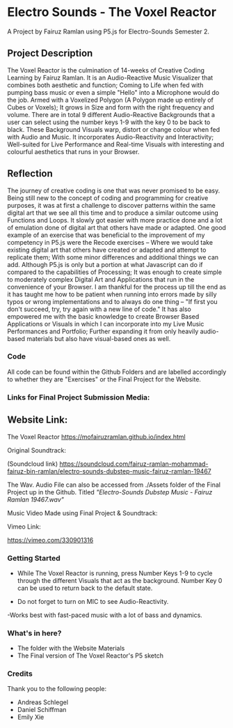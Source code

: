 # Electro Sounds - The Voxel Reactor

A Project by Fairuz Ramlan using P5.js for Electro-Sounds Semester 2.


## Project Description

The Voxel Reactor is the culmination of 14-weeks of Creative Coding Learning by Fairuz Ramlan. It is an Audio-Reactive Music Visualizer that combines both aesthetic and function; Coming to Life when fed with pumping bass music or even a simple "Hello" into a Microphone would do the job. Armed with a Voxelized Polygon (A Polygon made up entirely of Cubes or Voxels); It grows in Size and form with the right frequency and volume. There are in total 9 different Audio-Reactive Backgrounds that a user can select using the number keys 1-9 with the key 0 to be back to black. These Background Visuals warp, distort or change colour when fed with Audio and Music. It incorporates Audio-Reactivity and Interactivity; Well-suited for Live Performance and Real-time Visuals with interesting and colourful aesthetics that runs in your Browser.

## Reflection

The journey of creative coding is one that was never promised to be easy. Being still new to the concept of coding and programming for creative purposes, it was at first a challenge to discover patterns within the same digital art that we see all this time and to produce a similar outcome using Functions and Loops. It slowly got easier with more practice done and a lot of emulation done of digital art that others have made or adapted. One good example of an exercise that was beneficial to the improvement of my competency in P5.js were the Recode exercises – Where we would take existing digital art that others have created or adapted and attempt to replicate them; With some minor differences and additional things we can add. Although P5.js is only but a portion at what Javascript can do if compared to the capabilities of Processing; It was enough to create simple to moderately complex Digital Art and Applications that run in the convenience of your Browser. I am thankful for the process up till the end as it has taught me how to be patient when running into errors made by silly typos or wrong implementations and to always do one thing – "If first you don't succeed, try, try again with a new line of code."
It has also empowered me with the basic knowledge to create Browser Based Applications or Visuals in which I can incorporate into my Live Music Performances and Portfolio; Further expanding it from only heavily audio-based materials but also have visual-based ones as well.

### Code

All code can be found within the Github Folders and are labelled accordingly to whether they are "Exercises" or the Final Project for the Website.

### Links for Final Project Submission Media:

## Website Link:
The Voxel Reactor
https://mofairuzramlan.github.io/index.html

Original Soundtrack:

(Soundcloud link)
https://soundcloud.com/fairuz-ramlan-mohammad-fairuz-bin-ramlan/electro-sounds-dubstep-music-fairuz-ramlan-19467

The Wav. Audio File can also be accessed from ./Assets folder of the Final Project up in the Github. Titled *"Electro-Sounds Dubstep Music - Fairuz Ramlan 19467.wav"*

Music Video Made using Final Project & Soundtrack:

Vimeo Link:

https://vimeo.com/330901316




### Getting Started

- While The Voxel Reactor is running, press Number Keys 1-9 to cycle through the different Visuals that act as the background. Number Key 0 can be used to return back to the default state.

- Do not forget to turn on MIC to see Audio-Reactivity.

-Works best with fast-paced music with a lot of bass and dynamics.

### What's in here?

- The folder with the Website Materials
- The Final version of The Voxel Reactor's P5 sketch



### Credits

Thank you to the following people:

- Andreas Schlegel
- Daniel Schiffman
- Emily Xie
